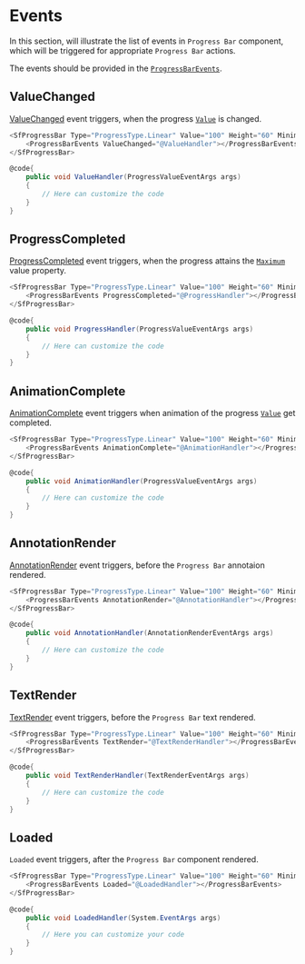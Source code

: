 # Events

In this section, will illustrate the list of events in `Progress Bar` component, which will be
triggered for appropriate `Progress Bar` actions.

The events should be provided in the [`ProgressBarEvents`](https://help.syncfusion.com/cr/blazor/Syncfusion.Blazor.ProgressBar.ProgressBarEvents.html).

## ValueChanged

[ValueChanged](https://help.syncfusion.com/cr/blazor/Syncfusion.Blazor.ProgressBar.ProgressBarEvents.html#Syncfusion_Blazor_ProgressBar_ProgressBarEvents_ValueChanged) event triggers, when the progress [`Value`](https://help.syncfusion.com/cr/blazor/Syncfusion.Blazor.ProgressBar.SfProgressBar.html#Syncfusion_Blazor_ProgressBar_SfProgressBar_Value) is changed.

```csharp
<SfProgressBar Type="ProgressType.Linear" Value="100" Height="60" Minimum="0" Maximum="100">
    <ProgressBarEvents ValueChanged="@ValueHandler"></ProgressBarEvents>
</SfProgressBar>

@code{
    public void ValueHandler(ProgressValueEventArgs args)
    {
        // Here can customize the code
    }
}
```

## ProgressCompleted

[ProgressCompleted](https://help.syncfusion.com/cr/blazor/Syncfusion.Blazor.ProgressBar.ProgressBarEvents.html#Syncfusion_Blazor_ProgressBar_ProgressBarEvents_ProgressCompleted) event triggers, when the progress attains the [`Maximum`](https://help.syncfusion.com/cr/blazor/Syncfusion.Blazor.ProgressBar.SfProgressBar.html#Syncfusion_Blazor_ProgressBar_SfProgressBar_Maximum) value property.

```csharp
<SfProgressBar Type="ProgressType.Linear" Value="100" Height="60" Minimum="0" Maximum="100">
    <ProgressBarEvents ProgressCompleted="@ProgressHandler"></ProgressBarEvents>
</SfProgressBar>

@code{
    public void ProgressHandler(ProgressValueEventArgs args)
    {
        // Here can customize the code
    }
}
```

## AnimationComplete

[AnimationComplete](https://help.syncfusion.com/cr/blazor/Syncfusion.Blazor.ProgressBar.ProgressBarEvents.html#Syncfusion_Blazor_ProgressBar_ProgressBarEvents_AnimationComplete) event triggers when animation of the progress [`Value`](https://help.syncfusion.com/cr/blazor/Syncfusion.Blazor.ProgressBar.SfProgressBar.html#Syncfusion_Blazor_ProgressBar_SfProgressBar_Value) get completed.

```csharp
<SfProgressBar Type="ProgressType.Linear" Value="100" Height="60" Minimum="0" Maximum="100">
    <ProgressBarEvents AnimationComplete="@AnimationHandler"></ProgressBarEvents>
</SfProgressBar>

@code{
    public void AnimationHandler(ProgressValueEventArgs args)
    {
        // Here can customize the code
    }
}
```

## AnnotationRender

[AnnotationRender](https://help.syncfusion.com/cr/blazor/Syncfusion.Blazor.ProgressBar.ProgressBarEvents.html#Syncfusion_Blazor_ProgressBar_ProgressBarEvents_AnnotationRender) event triggers, before the `Progress Bar` annotaion rendered.

```csharp
<SfProgressBar Type="ProgressType.Linear" Value="100" Height="60" Minimum="0" Maximum="100">
    <ProgressBarEvents AnnotationRender="@AnnotationHandler"></ProgressBarEvents>
</SfProgressBar>

@code{
    public void AnnotationHandler(AnnotationRenderEventArgs args)
    {
        // Here can customize the code
    }
}
```

## TextRender

[TextRender](https://help.syncfusion.com/cr/blazor/Syncfusion.Blazor.ProgressBar.ProgressBarEvents.html#Syncfusion_Blazor_ProgressBar_ProgressBarEvents_TextRender) event triggers, before the `Progress Bar` text rendered.

```csharp
<SfProgressBar Type="ProgressType.Linear" Value="100" Height="60" Minimum="0" Maximum="100">
    <ProgressBarEvents TextRender="@TextRenderHandler"></ProgressBarEvents>
</SfProgressBar>

@code{
    public void TextRenderHandler(TextRenderEventArgs args)
    {
        // Here can customize the code
    }
}
```

## Loaded

`Loaded` event triggers, after the `Progress Bar` component rendered.

```csharp
<SfProgressBar Type="ProgressType.Linear" Value="100" Height="60" Minimum="0" Maximum="100">
    <ProgressBarEvents Loaded="@LoadedHandler"></ProgressBarEvents>
</SfProgressBar>

@code{
    public void LoadedHandler(System.EventArgs args)
    {
        // Here you can customize your code
    }
}
```